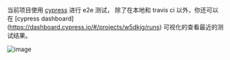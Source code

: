 当前项目使用 [cypress](https://www.cypress.io/) 进行 e2e 测试， 除了在本地和 travis ci 以外，你还可以在 [cypress dashboard] (https://dashboard.cypress.io/#/projects/w5dkjg/runs) 可视化的查看最近的测试结果。


![image](https://user-images.githubusercontent.com/6184465/56291494-f7442c80-6157-11e9-84d4-d7af7c5728ee.png)
